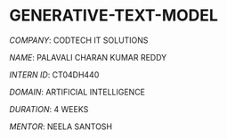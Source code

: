 # GENERATIVE-TEXT-MODEL

*COMPANY*: CODTECH IT SOLUTIONS

*NAME*: PALAVALI CHARAN KUMAR REDDY

*INTERN ID*: CT04DH440

*DOMAIN*: ARTIFICIAL INTELLIGENCE

*DURATION*: 4 WEEKS

*MENTOR*: NEELA SANTOSH

